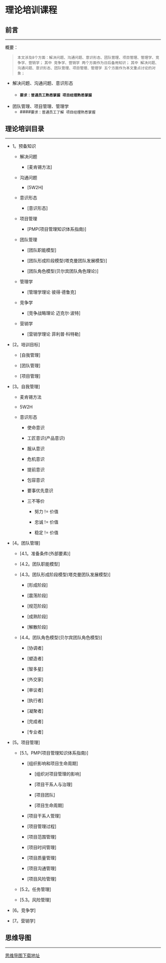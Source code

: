 # 理论培训课程

## 前言
----
概要：
> `本文涉及8个方面：解决问题、沟通问题、意识形态、团队管理、项目管理、管理学、竞争学、营销学；`
> `其中 竞争学、营销学 两个方面作为日后备用知识；`
> `其中 解决问题、沟通问题、意识形态、团队管理、项目管理、管理学 五个方面作为本文重点讨论的对象；`

* 解决问题、沟通问题、意识形态
    * #### `要求：普通员工熟悉掌握 项目经理熟悉掌握`
* 团队管理、项目管理、管理学    
    * ####`要求：普通员工了解 项目经理熟悉掌握`

## 理论培训目录
----
* 1。预备知识 

    * 解决问题
        
        * [麦肯锡方法]

    * 沟通问题

        * [5W2H]

    * 意识形态
        
        * [意识形态]
    
    * 项目管理
    
        * [PMP(项目管理知识体系指南)]
    
    * 团队管理
        
        * [团队职能模型]
        
        * [团队形成阶段模型(塔克曼团队发展模型)]
        
        * [团队角色模型(贝尔宾团队角色理论)]
    
    * 管理学
        
        * [管理学理论 彼得·德鲁克]
    
    * 竞争学
        
        * [竞争战略理论 迈克尔·波特]
    
    * 营销学
 
        * [营销学理论 菲利普·科特勒]

* [2。培训目标]
    
    * [自我管理]
    
    * [团队管理]
    
    * [项目管理]

* [3。自我管理]

    * 麦肯锡方法
    
    * 5W2H

    * 意识形态
        
        * 使命意识
        
        * 工匠意识(产品意识)
        
        * 服从意识
        
        * 危机意识
        
        * 提前意识
        
        * 包容意识
        
        * 要事优先意识
        
        * 三不等价
            
            * 努力 != 价值
            
            * 忠诚 != 价值
            
            * 稳定 != 价值 

* [4。团队管理]
    
    * [4.1。准备条件(外部要素)]
    
    * [4.2。团队职能模型]

    * [4.3。团队形成阶段模型(塔克曼团队发展模型)]
    
        * [形成阶段]
        
        * [震荡阶段]
        
        * [规范阶段]
        
        * [成熟阶段]
        
        * [解散阶段]
    
    * [4.4。团队角色模型(贝尔宾团队角色模型)]
        
        * [协调者]
        
        * [塑造者]
        
        * [智多星]
        
        * [外交家]
        
        * [审议者]
        
        * [执行者]
        
        * [凝聚者]
        
        * [完成者]
        
        * [专业者]

* [5。项目管理]

    * [5.1。PMP(项目管理知识体系指南)]
    
        * [组织影响和项目生命周期]
        
            * [组织对项目管理的影响]
        
            * [项目干系人与治理]
        
            * [项目团队]
        
            * [项目生命周期]
            
        * [项目干系人管理]
    
        * [项目管理过程]
        
        * [项目范围管理]
        
        * [项目时间管理]
        
        * [项目质量管理]
        
        * [项目沟通管理]
        
        * [项目风险管理]

    * [5.2。任务管理]

    * [5.3。风险管理]

* [6。竞争学]

* [7。营销学]

## 思维导图
----

[思维导图下载地址][net_download]

[net_download]: /pastry/images/train/理论思维导图.png
